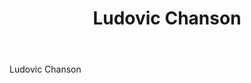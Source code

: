 ﻿---
title:  Ludovic Chanson
huis:   Dom. Chanson
regio:  A.O.C. Montlouis-sur-Loire
photo:  chanson.jpg
layout: wijnhuis 

wijnen:
    - naam: Les Cabotines'13
      ref:   
      app: A.O.C. Montlouis
      type: Blanc sec
      cep:  Chenin blanc
      prijs: €12.83
    
    - naam: Les Pêchers'13
      ref:   
      app:  A.O.C. Montlouis  
      type: Blanc sec tendre
      cep:  Chenin blanc
      prijs: €13.38
    
    - naam: Les Pions'13
      ref:   
      app:  A.O.C. Montlouis
      type: Pétillant Naturel
      cep:  Chenin blanc
      prijs: €13.98
      
---
Ludovic Chanson

   




